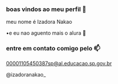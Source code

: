 ### boas vindos ao meu perfil 🩷

meu nome é Izadora Nakao

•e eu nao aguento mais o alura 🤡

### entre em contato comigo pelo 📫
00001105450387sp@al.educacao.sp.gov.br

@izadoranakao_ 
